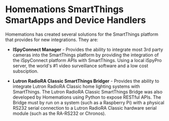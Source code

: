 # Homemations SmartThings SmartApps and Device Handlers

Homemations has created several solutions for the SmartThings platform that provides for new integrations.  They are:

- **ISpyConnect Manager** - Provides the ability to integrate most 3rd party cameras into the SmartThings platform by providing the integration of the iSpyConnect platform APIs with SmartThings.  Using a local iSpyPro server, the world's #1 video surveillance software and a low cost subsciption.

- **Lutron RadioRA Classic SmartThings Bridger** - Provides the ability to integrate  Lutron RadioRA Classic home lighting systems with SmartThings. The Lutron RadioRA Classic SmartThings Bridge was also developed by Homemations using Python to expose RESTful APIs. The Bridge must by run on a system (such as a Raspberry Pi) with a physical RS232 serial connection to a Lutron RadioRA Classic hardware serial module (such as the RA-RS232 or Chronos).